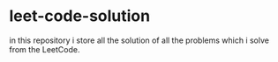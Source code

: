 # leet-code-solution
in this repository i store all the solution of all the problems which  i solve from the  LeetCode.
